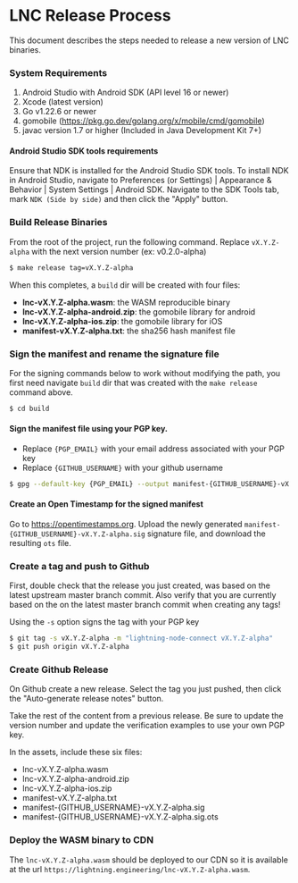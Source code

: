 # LNC Release Process

This document describes the steps needed to release a new version of LNC binaries.

### System Requirements

1. Android Studio with Android SDK (API level 16 or newer)
2. Xcode (latest version)
3. Go v1.22.6 or newer
4. gomobile (https://pkg.go.dev/golang.org/x/mobile/cmd/gomobile)
5. javac version 1.7 or higher (Included in Java Development Kit 7+)

#### Android Studio SDK tools requirements

Ensure that NDK is installed for the Android Studio SDK tools.
To install NDK in Android Studio, navigate to Preferences (or Settings) |
Appearance & Behavior | System Settings | Android SDK. Navigate to the SDK Tools
tab, mark `NDK (Side by side)` and then click the "Apply" button.

### Build Release Binaries

From the root of the project, run the following command. Replace `vX.Y.Z-alpha`
with the next version number (ex: v0.2.0-alpha)

```sh
$ make release tag=vX.Y.Z-alpha
```

When this completes, a `build` dir will be created with four files:

- **lnc-vX.Y.Z-alpha.wasm**: the WASM reproducible binary
- **lnc-vX.Y.Z-alpha-android.zip**: the gomobile library for android
- **lnc-vX.Y.Z-alpha-ios.zip**: the gomobile library for iOS
- **manifest-vX.Y.Z-alpha.txt**: the sha256 hash manifest file

### Sign the manifest and rename the signature file

For the signing commands below to work without modifying the path, you first
need navigate `build` dir that was created with the `make release` command
above.

```sh
$ cd build
```

#### Sign the manifest file using your PGP key.

- Replace `{PGP_EMAIL}` with your email address associated with your PGP key
- Replace `{GITHUB_USERNAME}` with your github username

```sh
$ gpg --default-key {PGP_EMAIL} --output manifest-{GITHUB_USERNAME}-vX.Y.Z-alpha.sig --detach-sign manifest-vX.Y.Z-alpha.txt
```

#### Create an Open Timestamp for the signed manifest

Go to https://opentimestamps.org. Upload the newly generated
`manifest-{GITHUB_USERNAME}-vX.Y.Z-alpha.sig` signature file, and download the
resulting `ots` file.

### Create a tag and push to Github

First, double check that the release you just created, was based on the latest
upstream master branch commit. Also verify that you are currently based on the
on the latest master branch commit when creating any tags!

Using the `-s` option signs the tag with your PGP key

```sh
$ git tag -s vX.Y.Z-alpha -m "lightning-node-connect vX.Y.Z-alpha"
$ git push origin vX.Y.Z-alpha
```

### Create Github Release

On Github create a new release. Select the tag you just pushed, then click the
"Auto-generate release notes" button.

Take the rest of the content from a previous release. Be sure to update the
version number and update the verification examples to use your own PGP key.

In the assets, include these six files:

- lnc-vX.Y.Z-alpha.wasm
- lnc-vX.Y.Z-alpha-android.zip
- lnc-vX.Y.Z-alpha-ios.zip
- manifest-vX.Y.Z-alpha.txt
- manifest-{GITHUB_USERNAME}-vX.Y.Z-alpha.sig
- manifest-{GITHUB_USERNAME}-vX.Y.Z-alpha.sig.ots

### Deploy the WASM binary to CDN

The `lnc-vX.Y.Z-alpha.wasm` should be deployed to our CDN so it is available
at the url `https://lightning.engineering/lnc-vX.Y.Z-alpha.wasm`.

